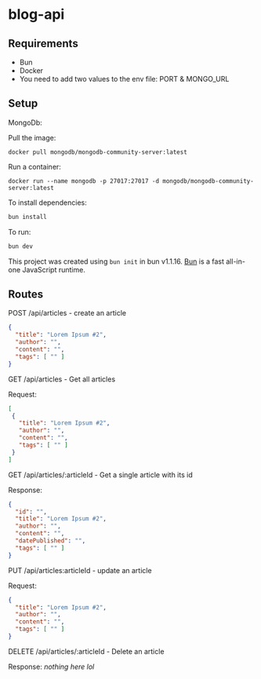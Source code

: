 # blog-api

## Requirements

- Bun
- Docker
- You need to add two values to the env file: PORT & MONGO_URL

## Setup

MongoDb:

Pull the image:

`docker pull mongodb/mongodb-community-server:latest`

Run a container:

`docker run --name mongodb -p 27017:27017 -d mongodb/mongodb-community-server:latest`

To install dependencies:

```bash
bun install
```

To run:

```bash
bun dev
```

This project was created using `bun init` in bun v1.1.16. [Bun](https://bun.sh) is a fast all-in-one JavaScript runtime.

## Routes

POST /api/articles - create an article

```json
{
  "title": "Lorem Ipsum #2",
  "author": "",
  "content": "",
  "tags": [ "" ]
}
```

GET /api/articles -  Get all articles

Request:

```json
[
 {
   "title": "Lorem Ipsum #2",
   "author": "",
   "content": "",
   "tags": [ "" ]
 }
]
```

GET /api/articles/:articleId - Get a single article with its id

Response:

```json
{
  "id": "",
  "title": "Lorem Ipsum #2",
  "author": "",
  "content": "",
  "datePublished": "",
  "tags": [ "" ]
}
```

PUT /api/articles:articleId - update an article

Request:

```json
{
  "title": "Lorem Ipsum #2",
  "author": "",
  "content": "",
  "tags": [ "" ]
}
```

DELETE /api/articles/:articleId - Delete an article

Response: *nothing here lol*
